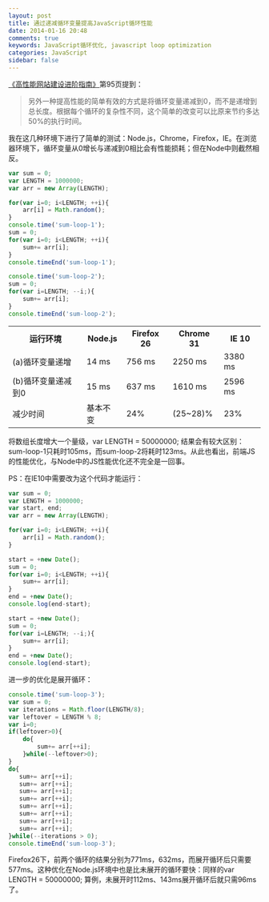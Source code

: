 ```yaml
---
layout: post
title: 通过递减循环变量提高JavaScript循环性能
date: 2014-01-16 20:48
comments: true
keywords: JavaScript循环优化, javascript loop optimization
categories: JavaScript
sidebar: false
---
```

<a href="http://book.douban.com/subject/4719162/" class="douban_book" target="_blank" name="4719162">《高性能网站建设进阶指南》</a>第95页提到：

> 另外一种提高性能的简单有效的方式是将循环变量递减到0，而不是递增到总长度。根据每个循环的复杂性不同，这个简单的改变可以比原来节约多达50%的执行时间。

我在这几种环境下进行了简单的测试：Node.js，Chrome，Firefox，IE。在浏览器环境下，循环变量从0增长与递减到0相比会有性能损耗；但在Node中则截然相反。

<!--more-->

``` javascript 测试代码
var sum = 0;
var LENGTH = 1000000;
var arr = new Array(LENGTH);

for(var i=0; i<LENGTH; ++i){
	arr[i] = Math.random();
}
console.time('sum-loop-1');
sum = 0;
for(var i=0; i<LENGTH; ++i){
	sum+= arr[i];
}
console.timeEnd('sum-loop-1');

console.time('sum-loop-2');
sum = 0;
for(var i=LENGTH; --i;){
	sum+= arr[i];
}
console.timeEnd('sum-loop-2');
```

<table class="mytable">
<th>运行环境</th><th>Node.js</th><th>Firefox 26</th><th>Chrome 31</th><th>IE 10</th>
<tr><td>(a)循环变量递增</td><td>14 ms</td><td>756 ms</td><td>2250 ms</td><td>3380 ms</td></tr>
<tr><td>(b)循环变量递减到0</td><td>15 ms</td><td>637 ms</td><td>1610 ms</td><td>2596 ms</td></tr>
<tr><td>减少时间</td><td>基本不变</td><td>24%</td><td>(25~28)%</td><td>23%</td></tr>
</table>

将数组长度增大一个量级，var LENGTH = 50000000; 结果会有较大区别：sum-loop-1只耗时105ms，而sum-loop-2将耗时123ms。从此也看出，前端JS的性能优化，与Node中的JS性能优化还不完全是一回事。

PS：在IE10中需要改为这个代码才能运行：

``` javascript IE10控制台脚本
var sum = 0;
var LENGTH = 1000000;
var start, end;
var arr = new Array(LENGTH);

for(var i=0; i<LENGTH; ++i){
	arr[i] = Math.random();
}

start = +new Date();
sum = 0;
for(var i=0; i<LENGTH; ++i){
	sum+= arr[i];
}
end = +new Date();
console.log(end-start);

start = +new Date();
sum = 0;
for(var i=LENGTH; --i;){
	sum+= arr[i];
}
end = +new Date();
console.log(end-start);
```

进一步的优化是展开循环：

``` javascript 展开循环
console.time('sum-loop-3');
var sum = 0;
var iterations = Math.floor(LENGTH/8);
var leftover = LENGTH % 8;
var i=0;
if(leftover>0){
    do{
        sum+= arr[++i];
    }while(--leftover>0);
}
do{
   sum+= arr[++i];
   sum+= arr[++i]; 
   sum+= arr[++i]; 
   sum+= arr[++i]; 
   sum+= arr[++i]; 
   sum+= arr[++i]; 
   sum+= arr[++i]; 
   sum+= arr[++i]; 
}while(--iterations > 0);
console.timeEnd('sum-loop-3');
```
Firefox26下，前两个循环的结果分别为771ms，632ms，而展开循环后只需要577ms。这种优化在Node.js环境中也是比未展开的循环要快：同样的var LENGTH = 50000000; 算例，未展开时112ms、143ms展开循环后就只需96ms了。
